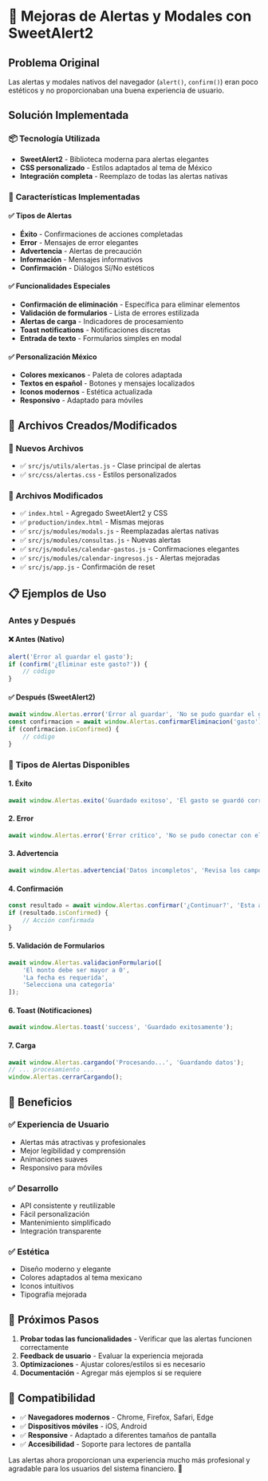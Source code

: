 # 🎨 Mejoras de Alertas y Modales con SweetAlert2

## Problema Original
Las alertas y modales nativos del navegador (`alert()`, `confirm()`) eran poco estéticos y no proporcionaban una buena experiencia de usuario.

## Solución Implementada

### 📦 **Tecnología Utilizada**
- **SweetAlert2** - Biblioteca moderna para alertas elegantes
- **CSS personalizado** - Estilos adaptados al tema de México
- **Integración completa** - Reemplazo de todas las alertas nativas

### 🎯 **Características Implementadas**

#### ✅ **Tipos de Alertas**
- **Éxito** - Confirmaciones de acciones completadas
- **Error** - Mensajes de error elegantes
- **Advertencia** - Alertas de precaución
- **Información** - Mensajes informativos
- **Confirmación** - Diálogos Sí/No estéticos

#### ✅ **Funcionalidades Especiales**
- **Confirmación de eliminación** - Específica para eliminar elementos
- **Validación de formularios** - Lista de errores estilizada
- **Alertas de carga** - Indicadores de procesamiento
- **Toast notifications** - Notificaciones discretas
- **Entrada de texto** - Formularios simples en modal

#### ✅ **Personalización México**
- **Colores mexicanos** - Paleta de colores adaptada
- **Textos en español** - Botones y mensajes localizados
- **Iconos modernos** - Estética actualizada
- **Responsivo** - Adaptado para móviles

## 🔧 **Archivos Creados/Modificados**

### 📄 **Nuevos Archivos**
- ✅ `src/js/utils/alertas.js` - Clase principal de alertas
- ✅ `src/css/alertas.css` - Estilos personalizados

### 📄 **Archivos Modificados**
- ✅ `index.html` - Agregado SweetAlert2 y CSS
- ✅ `production/index.html` - Mismas mejoras
- ✅ `src/js/modules/modals.js` - Reemplazadas alertas nativas
- ✅ `src/js/modules/consultas.js` - Nuevas alertas
- ✅ `src/js/modules/calendar-gastos.js` - Confirmaciones elegantes
- ✅ `src/js/modules/calendar-ingresos.js` - Alertas mejoradas
- ✅ `src/js/app.js` - Confirmación de reset

## 📋 **Ejemplos de Uso**

### Antes y Después

#### ❌ **Antes (Nativo)**
```javascript
alert('Error al guardar el gasto');
if (confirm('¿Eliminar este gasto?')) {
    // código
}
```

#### ✅ **Después (SweetAlert2)**
```javascript
await window.Alertas.error('Error al guardar', 'No se pudo guardar el gasto');
const confirmacion = await window.Alertas.confirmarEliminacion('gasto');
if (confirmacion.isConfirmed) {
    // código
}
```

### 🎨 **Tipos de Alertas Disponibles**

#### 1. **Éxito**
```javascript
await window.Alertas.exito('Guardado exitoso', 'El gasto se guardó correctamente');
```

#### 2. **Error**
```javascript
await window.Alertas.error('Error crítico', 'No se pudo conectar con el servidor');
```

#### 3. **Advertencia**
```javascript
await window.Alertas.advertencia('Datos incompletos', 'Revisa los campos requeridos');
```

#### 4. **Confirmación**
```javascript
const resultado = await window.Alertas.confirmar('¿Continuar?', 'Esta acción no se puede deshacer');
if (resultado.isConfirmed) {
    // Acción confirmada
}
```

#### 5. **Validación de Formularios**
```javascript
await window.Alertas.validacionFormulario([
    'El monto debe ser mayor a 0',
    'La fecha es requerida',
    'Selecciona una categoría'
]);
```

#### 6. **Toast (Notificaciones)**
```javascript
await window.Alertas.toast('success', 'Guardado exitosamente');
```

#### 7. **Carga**
```javascript
await window.Alertas.cargando('Procesando...', 'Guardando datos');
// ... procesamiento ...
window.Alertas.cerrarCargando();
```

## 🎯 **Beneficios**

### ✅ **Experiencia de Usuario**
- Alertas más atractivas y profesionales
- Mejor legibilidad y comprensión
- Animaciones suaves
- Responsivo para móviles

### ✅ **Desarrollo**
- API consistente y reutilizable
- Fácil personalización
- Mantenimiento simplificado
- Integración transparente

### ✅ **Estética**
- Diseño moderno y elegante
- Colores adaptados al tema mexicano
- Iconos intuitivos
- Tipografía mejorada

## 🚀 **Próximos Pasos**

1. **Probar todas las funcionalidades** - Verificar que las alertas funcionen correctamente
2. **Feedback de usuario** - Evaluar la experiencia mejorada
3. **Optimizaciones** - Ajustar colores/estilos si es necesario
4. **Documentación** - Agregar más ejemplos si se requiere

## 📱 **Compatibilidad**

- ✅ **Navegadores modernos** - Chrome, Firefox, Safari, Edge
- ✅ **Dispositivos móviles** - iOS, Android
- ✅ **Responsive** - Adaptado a diferentes tamaños de pantalla
- ✅ **Accesibilidad** - Soporte para lectores de pantalla

Las alertas ahora proporcionan una experiencia mucho más profesional y agradable para los usuarios del sistema financiero. 🎉
